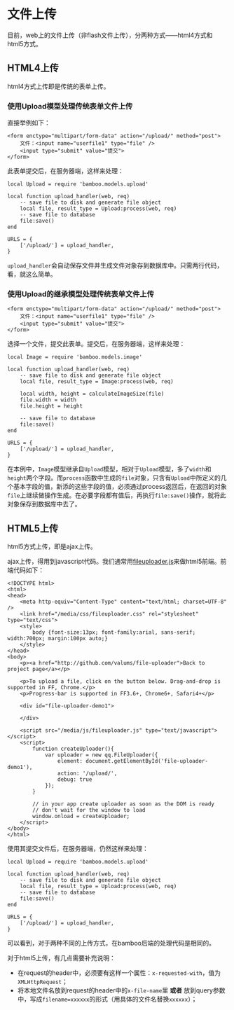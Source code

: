 # 文件上传

目前，web上的文件上传（非flash文件上传），分两种方式——html4方式和html5方式。

## HTML4上传
html4方式上传即是传统的表单上传。

### 使用Upload模型处理传统表单文件上传
直接举例如下：

	<form enctype="multipart/form-data" action="/upload/" method="post">
		文件：<input name="userfile1" type="file" />
		<input type="submit" value="提交">
	</form>

此表单提交后，在服务器端，这样来处理：

	local Upload = require 'bamboo.models.upload'
	
	local function upload_handler(web, req)
		-- save file to disk and generate file object
		local file, result_type = Upload:process(web, req)
		-- save file to database
		file:save()
	end
	
	URLS = {
		['/upload/'] = upload_handler,
	}

`upload_handler`会自动保存文件并生成文件对象存到数据库中。只需两行代码，看，就这么简单。

### 使用Upload的继承模型处理传统表单文件上传

	<form enctype="multipart/form-data" action="/upload/" method="post">
		文件：<input name="userfile1" type="file" />
		<input type="submit" value="提交">
	</form>

选择一个文件，提交此表单。提交后，在服务器端，这样来处理：

	local Image = require 'bamboo.models.image'
	
	local function upload_handler(web, req)
		-- save file to disk and generate file object
		local file, result_type = Image:process(web, req)
		
		local width, height = calculateImageSize(file)
		file.width = width
		file.height = height
		
		-- save file to database
		file:save()
	end
	
	URLS = {
		['/upload/'] = upload_handler,
	}

在本例中，`Image`模型继承自`Upload`模型，相对于`Upload`模型，多了`width`和`height`两个字段。而`process`函数中生成的`file`对象，只含有`Upload`中所定义的几个基本字段的值，新添的这些字段的值，必须通过process返回后，在返回的对象`file`上继续做操作生成。在必要字段都有值后，再执行`file:save()`操作，就将此对象保存到数据库中去了。


## HTML5上传
html5方式上传，即是ajax上传。

ajax上传，得用到javascript代码。我们通常用[fileuploader.js](http://valums.com/ajax-upload/)来做html5前端。前端代码如下：

	<!DOCTYPE html>
	<html>
	<head>
		<meta http-equiv="Content-Type" content="text/html; charset=UTF-8" />
		<link href="/media/css/fileuploader.css" rel="stylesheet" type="text/css">	
		<style>    	
			body {font-size:13px; font-family:arial, sans-serif; width:700px; margin:100px auto;}
		</style>	
	</head>
	<body>		
		<p><a href="http://github.com/valums/file-uploader">Back to project page</a></p>
		
		<p>To upload a file, click on the button below. Drag-and-drop is supported in FF, Chrome.</p>
		<p>Progress-bar is supported in FF3.6+, Chrome6+, Safari4+</p>
		
		<div id="file-uploader-demo1">		

		</div>
		
		<script src="/media/js/fileuploader.js" type="text/javascript"></script>
		<script>        
			function createUploader(){            
				var uploader = new qq.FileUploader({
					element: document.getElementById('file-uploader-demo1'),
					action: '/upload/',
					debug: true
				});           
			}
			
			// in your app create uploader as soon as the DOM is ready
			// don't wait for the window to load  
			window.onload = createUploader;     
		</script>    
	</body>
	</html>

使用其提交文件后，在服务器端，仍然这样来处理：

	local Upload = require 'bamboo.models.upload'
	
	local function upload_handler(web, req)
		-- save file to disk and generate file object
		local file, result_type = Upload:process(web, req)
		-- save file to database
		file:save()
	end
	
	URLS = {
		['/upload/'] = upload_handler,
	}

可以看到，对于两种不同的上传方式，在bamboo后端的处理代码是相同的。

对于html5上传，有几点需要补充说明：

- 在request的header中，必须要有这样一个属性：`x-requested-with`，值为`XMLHttpRequest`；
- 将本地文件名放到request的header中的`x-file-name`里 **或者** 放到query参数中，写成`filename=xxxxxx`的形式（用具体的文件名替换`xxxxxx`）；

